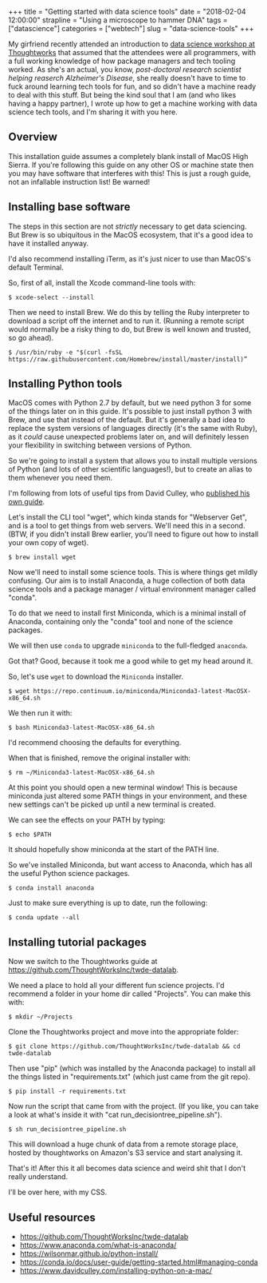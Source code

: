 +++
title = "Getting started with data science tools"
date = "2018-02-04 12:00:00"
strapline = "Using a microscope to hammer DNA"
tags = ["datascience"]
categories = ["webtech"]
slug = "data-science-tools"
+++

My girfriend recently attended an introduction to [data science workshop at Thoughtworks](https://github.com/ThoughtWorksInc/twde-datalab) that assumed that the attendees were all programmers, with a full working knowledge of how package managers and tech tooling worked. As she's an actual, you know, _post-doctoral research scientist helping reaserch Alzheimer's Disease_, she really doesn't have to time to fuck around learning tech tools for fun, and so didn't have a machine ready to deal with this stuff. But being the kind soul that I am (and who likes having a happy partner), I wrote up how to get a machine working with data science tech tools, and I'm sharing it with you here. 


## Overview
This installation guide assumes a completely blank install of MacOS High Sierra. If you're following this guide on any other OS or machine state then you may have software that interferes with this! This is just a rough guide, not an infallable instruction list! Be warned!


## Installing base software

The steps in this section are not _strictly_ necessary to get data sciencing. But Brew is so ubiquitous in the MacOS ecosystem, that it's a good idea to have it installed anyway. 

I'd also recommend installing iTerm, as it's just nicer to use than MacOS's default Terminal.

So, first of all, install the Xcode command-line tools with:

```
$ xcode-select --install
```

Then we need to install Brew. We do this by telling the Ruby interpreter to download a script off the internet and to run it. (Running a remote script would normally be a risky thing to do, but Brew is well known and trusted, so go ahead).

```
$ /usr/bin/ruby -e "$(curl -fsSL https://raw.githubusercontent.com/Homebrew/install/master/install)”
```

## Installing Python tools

MacOS comes with Python 2.7 by default, but we need python 3 for some of the things later on in this guide. It's possible to just install python 3 with Brew, and use that instead of the default. But it's generally a bad idea to replace the system versions of languages directly (it's the same with Ruby), as it _could_ cause unexpected problems later on, and will definitely lessen your flexibility in switching between versions of Python. 

So we're going to install a system that allows you to install multiple versions of Python (and lots of other scientific languages!), but to create an alias to them whenever you need them.

I'm following from lots of useful tips from David Culley, who [published his own guide](ttps://www.davidculley.com/installing-python-on-a-mac/).

Let's install the CLI tool "wget", which kinda stands for "Webserver Get", and is a tool to get things from web servers. We'll need this in a second. (BTW, if you didn't install Brew earlier, you'll need to figure out how to install your own copy of wget).

```
$ brew install wget
```

Now we'll need to install some science tools. This is where things get mildly confusing. Our aim is to install Anaconda, a huge collection of both data science tools and a package manager / virtual environment manager called "conda". 

To do that we need to install first Miniconda, which is a minimal install of Anaconda, containing only the "conda" tool and none of the science packages. 

We will then use `conda` to upgrade `miniconda` to the full-fledged `anaconda`. 

Got that? Good, because it took me a good while to get my head around it.

So, let's use `wget` to download the `Miniconda` installer.

```
$ wget https://repo.continuum.io/miniconda/Miniconda3-latest-MacOSX-x86_64.sh
```

We then run it with:

```
$ bash Miniconda3-latest-MacOSX-x86_64.sh 
```

I'd recommend choosing the defaults for everything.

When that is finished, remove the original installer with:

```
$ rm ~/Miniconda3-latest-MacOSX-x86_64.sh
```

At this point you should open a new terminal window! This is because miniconda just altered some PATH things in your environment, and these new settings can't be picked up until a new terminal is created.

We can see the effects on your PATH by typing:

```
$ echo $PATH
```

It should hopefully show miniconda at the start of the PATH line.

So we've installed Miniconda, but want access to Anaconda, which has all the useful Python science packages. 

```
$ conda install anaconda
```

Just to make sure everything is up to date, run the following: 

```
$ conda update --all
```


## Installing tutorial packages

Now we switch to the Thoughtworks guide at https://github.com/ThoughtWorksInc/twde-datalab.

We need a place to hold all your different fun science projects. I'd recommend a folder in your home dir called "Projects". You can make this with:

```
$ mkdir ~/Projects
```

Clone the Thoughtworks project and move into the appropriate folder:

```
$ git clone https://github.com/ThoughtWorksInc/twde-datalab && cd twde-datalab
```

Then use "pip" (which was installed by the Anaconda package) to install all the things listed in "requirements.txt" (which just came from the git repo).

```
$ pip install -r requirements.txt
```

Now run the script that came from with the project. (If you like, you can take a look at what's inside it with "cat run_decisiontree_pipeline.sh"). 

```
$ sh run_decisiontree_pipeline.sh
```

This will download a huge chunk of data from a remote storage place, hosted by thoughtworks on Amazon's S3 service and start analysing it.

That's it! After this it all becomes data science and weird shit that I don't really understand. 

I'll be over here, with my CSS.


## Useful resources

- https://github.com/ThoughtWorksInc/twde-datalab
- https://www.anaconda.com/what-is-anaconda/
- https://wilsonmar.github.io/python-install/
- https://conda.io/docs/user-guide/getting-started.html#managing-conda
- https://www.davidculley.com/installing-python-on-a-mac/






